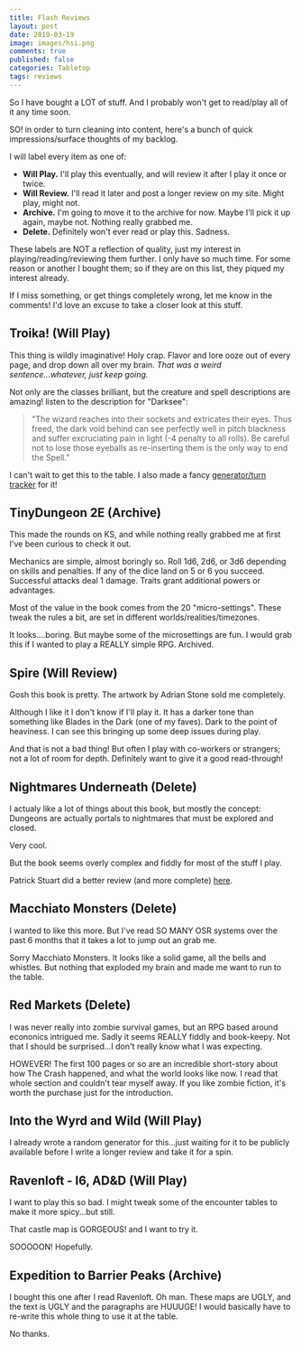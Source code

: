 ```yaml
---
title: Flash Reviews 
layout: post
date: 2019-03-19
image: images/hsi.png
comments: true
published: false
categories: Tabletop
tags: reviews
---
```


So I have bought a LOT of stuff. And I probably won't get to read/play all of it any time soon.

SO! in order to turn cleaning into content, here's a bunch of quick impressions/surface thoughts of my backlog.

I will label every item as one of:

- **Will Play.** I'll play this eventually, and will review it after I play it once or twice.
- **Will Review.** I'll read it later and post a longer review on my site. Might play, might not.
- **Archive.** I'm going to move it to the archive for now. Maybe I'll pick it up again, maybe not. Nothing really grabbed me.
- **Delete.** Definitely won't ever read or play this. Sadness.

These labels are NOT a reflection of quality, just my interest in playing/reading/reviewing them further. I only have so much time. For some reason or another I bought them; so if they are on this list, they piqued my interest already.

If I miss something, or get things completely wrong, let me know in the comments! I'd love an excuse to take a closer look at this stuff.

## Troika! (Will Play)

This thing is wildly imaginative! Holy crap. Flavor and lore ooze out of every page, and drop down all over my brain. _That was a weird sentence...whatever, just keep going._

Not only are the classes brilliant, but the creature and spell descriptions are amazing! listen to the description for "Darksee":

> "The wizard reaches into their sockets and extricates their eyes. Thus freed, the dark void behind can see perfectly well in pitch blackness and suffer excruciating pain in light (-4 penalty to all rolls). Be careful not to lose those eyeballs as re-inserting them is the only way to end the Spell."

I can't wait to get this to the table. I also made a fancy [generator/turn tracker](/troikagenerator) for it!

## TinyDungeon 2E (Archive)

This made the rounds on KS, and while nothing really grabbed me at first I've been curious to check it out.

Mechanics are simple, almost boringly so. Roll 1d6, 2d6, or 3d6 depending on skills and penalties. If any of the dice land on 5 or 6 you succeed. Successful attacks deal 1 damage. Traits grant additional powers or advantages. 

Most of the value in the book comes from the 20 "micro-settings". These tweak the rules a bit, are set in different worlds/realities/timezones.

It looks....boring. But maybe some of the microsettings are fun. I would grab this if I wanted to play a REALLY simple RPG. Archived.

## Spire (Will Review)

Gosh this book is pretty. The artwork by Adrian Stone sold me completely. 

Although I like it I don't know if I'll play it. It has a darker tone than something like Blades in the Dark (one of my faves). Dark to the point of heaviness. I can see this bringing up some deep issues during play.

And that is not a bad thing! But often I play with co-workers or strangers; not a lot of room for depth. Definitely want to give it a good read-through!

## Nightmares Underneath (Delete)

I actualy like a lot of things about this book, but mostly the concept: Dungeons are actually portals to nightmares that must be explored and closed.

Very cool.

But the book seems overly complex and fiddly for most of the stuff I play. 

Patrick Stuart did a better review (and more complete) [here](http://falsemachine.blogspot.com/2017/04/a-review-of-nightmares-underneath-by.html).

## Macchiato Monsters (Delete)

I wanted to like this more. But I've read SO MANY OSR systems over the past 6 months that it takes a lot to jump out an grab me. 

Sorry Macchiato Monsters. It looks like a solid game, all the bells and whistles. But nothing that exploded my brain and made me want to run to the table. 

## Red Markets (Delete)

I was never really into zombie survival games, but an RPG based around econonics intrigued me. Sadly it seems REALLY fiddly and book-keepy. Not that I should be surprised...I don't really know what I was expecting.

HOWEVER! The first 100 pages or so are an incredible short-story about how The Crash happened, and what the world looks like now. I read that whole section and couldn't tear myself away. If you like zombie fiction, it's worth the purchase just for the introduction.

## Into the Wyrd and Wild (Will Play)

I already wrote a random generator for this...just waiting for it to be publicly available before I write a longer review and take it for a spin.

## Ravenloft - I6, AD&D (Will Play)

I want to play this so bad. I might tweak some of the encounter tables to make it more spicy...but still. 

That castle map is GORGEOUS! and I want to try it. 

SOOOOON! Hopefully.

## Expedition to Barrier Peaks (Archive)

I bought this one after I read Ravenloft. Oh man. These maps are UGLY, and the text is UGLY and the paragraphs are HUUUGE! I would basically have to re-write this whole thing to use it at the table. 

No thanks. 

## 